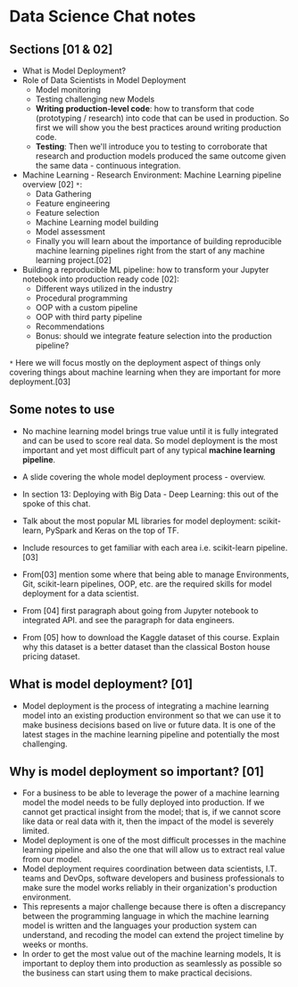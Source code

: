 
# Data Science Chat notes

## Sections [01 & 02]

- What is Model Deployment?
- Role of Data Scientists in Model Deployment
    - Model monitoring
    - Testing challenging new Models
    - **Writing production-level code**: how to transform that code (prototyping / research) into code that can be used in production. So first we will show you the best practices around writing production code.
    - **Testing**: Then we'll introduce you to testing to corroborate that research and production models produced the same outcome given the same data - continuous integration.
- Machine Learning - Research Environment: Machine Learning pipeline overview [02] `*`:
    - Data Gathering
    - Feature engineering
    - Feature selection
    - Machine Learning model building
    - Model assessment
    - Finally you will learn about the importance of building reproducible machine learning pipelines right from the start of any machine learning project.[02]
- Building a reproducible ML pipeline: how to transform your Jupyter notebook into production ready code [02]:
    - Different ways utilized in the industry
    - Procedural programming
    - OOP with a custom pipeline
    - OOP with third party pipeline
    - Recommendations
    - Bonus: should we integrate feature selection into the production pipeline?

`*` Here we will focus mostly on the deployment aspect of things only covering things about machine learning when they are important for more deployment.[03]

## Some notes to use

- No machine learning model brings true value until it is fully integrated and can be used to score real data. So model deployment is the most important and yet most difficult part of any typical **machine learning pipeline**.

- A slide covering the whole model deployment process - overview.
- In section 13: Deploying with Big Data - Deep Learning: this out of the spoke of this chat.
- Talk about the most popular ML libraries for model deployment: scikit-learn, PySpark and Keras on the top of TF.
- Include resources to get familiar with each area i.e. scikit-learn pipeline.[03]
- From[03] mention some where that being able to manage Environments, Git, scikit-learn pipelines, OOP, etc. are the required skills for model deployment for a data scientist.
- From [04] first paragraph about going from Jupyter notebook to integrated API. and see the paragraph for data engineers.
- From [05] how to download the Kaggle dataset of this course. Explain why this dataset is a better dataset than the classical Boston house pricing dataset.

## What is model deployment? [01]

- Model deployment is the process of integrating a machine learning model into an existing production environment so that we can use it to make business decisions based on live or future data. It is one of the latest stages in the machine learning pipeline and potentially the most challenging.

## Why is model deployment so important? [01]

- For a business to be able to leverage the power of a machine learning model the model needs to be fully deployed into production. If we cannot get practical insight from the model; that is, if we cannot score like data or real data with it, then the impact of the model is severely limited.
- Model deployment is one of the most difficult processes in the machine learning pipeline and also the one that will allow us to extract real value from our model.
- Model deployment requires coordination between data scientists, I.T. teams and DevOps, software developers and business professionals to make sure the model works reliably in their organization's production environment.
- This represents a major challenge because there is often a discrepancy between the programming language in which the machine learning model is written and the languages your production system can understand, and recoding the model can extend the project timeline by weeks or months.
- In order to get the most value out of the machine learning models, It is important to deploy them into production as seamlessly as possible so the business can start using them to make practical decisions.
